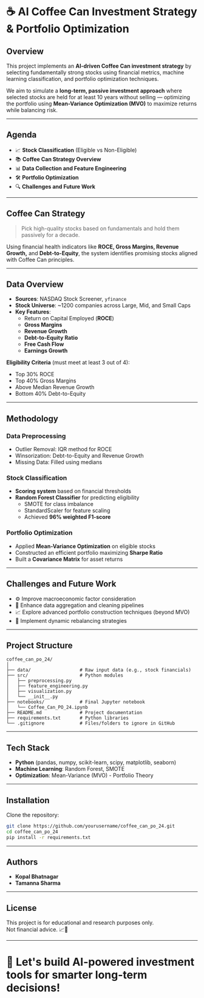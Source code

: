 # ☕ AI Coffee Can Investment Strategy & Portfolio Optimization

## Overview
This project implements an **AI-driven Coffee Can investment strategy** by selecting fundamentally strong stocks using financial metrics, machine learning classification, and portfolio optimization techniques.

We aim to simulate a **long-term, passive investment approach** where selected stocks are held for at least 10 years without selling — optimizing the portfolio using **Mean-Variance Optimization (MVO)** to maximize returns while balancing risk.

---

## Agenda
- 📈 **Stock Classification** (Eligible vs Non-Eligible)
- 📚 **Coffee Can Strategy Overview**
- 📊 **Data Collection and Feature Engineering**
- 🛠 **Portfolio Optimization**
- 🔍 **Challenges and Future Work**

---

## Coffee Can Strategy
> Pick high-quality stocks based on fundamentals and hold them passively for a decade.

Using financial health indicators like **ROCE, Gross Margins, Revenue Growth,** and **Debt-to-Equity**, the system identifies promising stocks aligned with Coffee Can principles. 

---

## Data Overview
- **Sources**: NASDAQ Stock Screener, `yfinance`
- **Stock Universe**: ~1200 companies across Large, Mid, and Small Caps
- **Key Features**:
  - Return on Capital Employed (**ROCE**)
  - **Gross Margins**
  - **Revenue Growth**
  - **Debt-to-Equity Ratio**
  - **Free Cash Flow**
  - **Earnings Growth**

**Eligibility Criteria** (must meet at least 3 out of 4):
- Top 30% ROCE
- Top 40% Gross Margins
- Above Median Revenue Growth
- Bottom 40% Debt-to-Equity

---

## Methodology

### Data Preprocessing
- Outlier Removal: IQR method for ROCE
- Winsorization: Debt-to-Equity and Revenue Growth
- Missing Data: Filled using medians

### Stock Classification
- **Scoring system** based on financial thresholds
- **Random Forest Classifier** for predicting eligibility
  - SMOTE for class imbalance
  - StandardScaler for feature scaling
  - Achieved **96% weighted F1-score**

### Portfolio Optimization
- Applied **Mean-Variance Optimization** on eligible stocks
- Constructed an efficient portfolio maximizing **Sharpe Ratio**
- Built a **Covariance Matrix** for asset returns

---

## Challenges and Future Work
- ⚙️ Improve macroeconomic factor consideration
- 🧹 Enhance data aggregation and cleaning pipelines
- 📈 Explore advanced portfolio construction techniques (beyond MVO)
- 🔄 Implement dynamic rebalancing strategies

---

## Project Structure
```plaintext
coffee_can_po_24/
│
├── data/                  # Raw input data (e.g., stock financials)
├── src/                   # Python modules
│   ├── preprocessing.py
│   ├── feature_engineering.py
│   ├── visualization.py
│   └── __init__.py
├── notebooks/             # Final Jupyter notebook
│   └── Coffee_Can_PO_24.ipynb
├── README.md              # Project documentation
├── requirements.txt       # Python libraries
└── .gitignore             # Files/folders to ignore in GitHub
```

---

## Tech Stack
- **Python** (pandas, numpy, scikit-learn, scipy, matplotlib, seaborn)
- **Machine Learning**: Random Forest, SMOTE
- **Optimization**: Mean-Variance (MVO) - Portfolio Theory

---

## Installation
Clone the repository:
```bash
git clone https://github.com/yourusername/coffee_can_po_24.git
cd coffee_can_po_24
pip install -r requirements.txt
```

---

## Authors
- **Kopal Bhatnagar**
- **Tamanna Sharma**

---

## License
This project is for educational and research purposes only.  
Not financial advice. 📈🚀

---

# 🚀 Let's build AI-powered investment tools for smarter long-term decisions!

